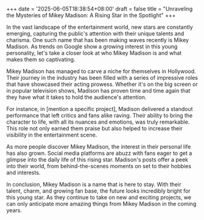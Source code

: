 +++
date = '2025-06-05T18:38:54+08:00'
draft = false
title = "Unraveling the Mysteries of Mikey Madison: A Rising Star in the Spotlight"
+++

In the vast landscape of the entertainment world, new stars are constantly emerging, capturing the public's attention with their unique talents and charisma. One such name that has been making waves recently is Mikey Madison. As trends on Google show a growing interest in this young personality, let's take a closer look at who Mikey Madison is and what makes them so captivating.

Mikey Madison has managed to carve a niche for themselves in Hollywood. Their journey in the industry has been filled with a series of impressive roles that have showcased their acting prowess. Whether it's on the big screen or in popular television shows, Madison has proven time and time again that they have what it takes to hold the audience's attention.

For instance, in [mention a specific project], Madison delivered a standout performance that left critics and fans alike raving. Their ability to bring the character to life, with all its nuances and emotions, was truly remarkable. This role not only earned them praise but also helped to increase their visibility in the entertainment scene.

As more people discover Mikey Madison, the interest in their personal life has also grown. Social media platforms are abuzz with fans eager to get a glimpse into the daily life of this rising star. Madison's posts offer a peek into their world, from behind-the-scenes moments on set to their hobbies and interests.

In conclusion, Mikey Madison is a name that is here to stay. With their talent, charm, and growing fan base, the future looks incredibly bright for this young star. As they continue to take on new and exciting projects, we can only anticipate more amazing things from Mikey Madison in the coming years.